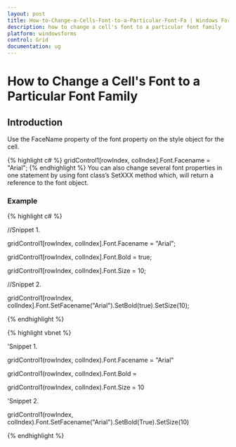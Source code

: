 ```yaml
---
layout: post
title: How-to-Change-a-Cells-Font-to-a-Particular-Font-Fa | Windows Forms | Syncfusion
description: how to change a cell's font to a particular font family
platform: windowsforms
control: Grid
documentation: ug
---
```


# How to Change a Cell's Font to a Particular Font Family



## Introduction

Use the FaceName property of the font property on the style object for the cell.


{% highlight c# %}
gridControl1[rowIndex, colIndex].Font.Facename = "Arial";
{% endhighlight  %}
You can also change several font properties in one statement by using font class’s SetXXX method which, will return a reference to the font object. 

### Example

{% highlight c# %}

//Snippet 1.        

gridControl1[rowIndex, colIndex].Font.Facename = "Arial";

gridControl1[rowIndex, colIndex].Font.Bold = true;

gridControl1[rowIndex, colIndex].Font.Size = 10;



//Snippet 2.

gridControl1[rowIndex, colIndex].Font.SetFacename("Arial").SetBold(true).SetSize(10);

{% endhighlight  %}

{% highlight vbnet %}



'Snippet 1.        

gridControl1(rowIndex, colIndex).Font.Facename = "Arial"

gridControl1(rowIndex, colIndex).Font.Bold = 

gridControl1(rowIndex, colIndex).Font.Size = 10



'Snippet 2.       

gridControl1(rowIndex, colIndex).Font.SetFacename("Arial").SetBold(True).SetSize(10)


{% endhighlight  %}
